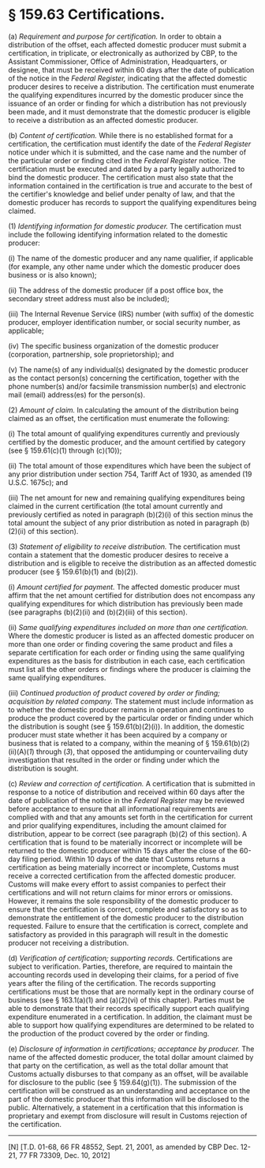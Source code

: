 # § 159.63   Certifications.

(a) *Requirement and purpose for certification.* In order to obtain a distribution of the offset, each affected domestic producer must submit a certification, in triplicate, or electronically as authorized by CBP, to the Assistant Commissioner, Office of Administration, Headquarters, or designee, that must be received within 60 days after the date of publication of the notice in the _Federal Register,_ indicating that the affected domestic producer desires to receive a distribution. The certification must enumerate the qualifying expenditures incurred by the domestic producer since the issuance of an order or finding for which a distribution has not previously been made, and it must demonstrate that the domestic producer is eligible to receive a distribution as an affected domestic producer.


(b) *Content of certification.* While there is no established format for a certification, the certification must identify the date of the _Federal Register_ notice under which it is submitted, and the case name and the number of the particular order or finding cited in the _Federal Register_ notice. The certification must be executed and dated by a party legally authorized to bind the domestic producer. The certification must also state that the information contained in the certification is true and accurate to the best of the certifier's knowledge and belief under penalty of law, and that the domestic producer has records to support the qualifying expenditures being claimed.


(1) *Identifying information for domestic producer.* The certification must include the following identifying information related to the domestic producer:


(i) The name of the domestic producer and any name qualifier, if applicable (for example, any other name under which the domestic producer does business or is also known);


(ii) The address of the domestic producer (if a post office box, the secondary street address must also be included);


(iii) The Internal Revenue Service (IRS) number (with suffix) of the domestic producer, employer identification number, or social security number, as applicable;


(iv) The specific business organization of the domestic producer (corporation, partnership, sole proprietorship); and


(v) The name(s) of any individual(s) designated by the domestic producer as the contact person(s) concerning the certification, together with the phone number(s) and/or facsimile transmission number(s) and electronic mail (email) address(es) for the person(s).


(2) *Amount of claim.* In calculating the amount of the distribution being claimed as an offset, the certification must enumerate the following:


(i) The total amount of qualifying expenditures currently and previously certified by the domestic producer, and the amount certified by category (see § 159.61(c)(1) through (c)(10));


(ii) The total amount of those expenditures which have been the subject of any prior distribution under section 754, Tariff Act of 1930, as amended (19 U.S.C. 1675c); and


(iii) The net amount for new and remaining qualifying expenditures being claimed in the current certification (the total amount currently and previously certified as noted in paragraph (b)(2)(i) of this section minus the total amount the subject of any prior distribution as noted in paragraph (b)(2)(ii) of this section).


(3) *Statement of eligibility to receive distribution.* The certification must contain a statement that the domestic producer desires to receive a distribution and is eligible to receive the distribution as an affected domestic producer (see § 159.61(b)(1) and (b)(2)).


(i) *Amount certified for payment.* The affected domestic producer must affirm that the net amount certified for distribution does not encompass any qualifying expenditures for which distribution has previously been made (see paragraphs (b)(2)(ii) and (b)(2)(iii) of this section).


(ii) *Same qualifying expenditures included on more than one certification.* Where the domestic producer is listed as an affected domestic producer on more than one order or finding covering the same product and files a separate certification for each order or finding using the same qualifying expenditures as the basis for distribution in each case, each certification must list all the other orders or findings where the producer is claiming the same qualifying expenditures.


(iii) *Continued production of product covered by order or finding; acquisition by related company.* The statement must include information as to whether the domestic producer remains in operation and continues to produce the product covered by the particular order or finding under which the distribution is sought (see § 159.61(b)(2)(i)). In addition, the domestic producer must state whether it has been acquired by a company or business that is related to a company, within the meaning of § 159.61(b)(2)(ii)(A)(*1*) through (*3*), that opposed the antidumping or countervailing duty investigation that resulted in the order or finding under which the distribution is sought.


(c) *Review and correction of certification.* A certification that is submitted in response to a notice of distribution and received within 60 days after the date of publication of the notice in the _Federal Register_ may be reviewed before acceptance to ensure that all informational requirements are complied with and that any amounts set forth in the certification for current and prior qualifying expenditures, including the amount claimed for distribution, appear to be correct (see paragraph (b)(2) of this section). A certification that is found to be materially incorrect or incomplete will be returned to the domestic producer within 15 days after the close of the 60-day filing period. Within 10 days of the date that Customs returns a certification as being materially incorrect or incomplete, Customs must receive a corrected certification from the affected domestic producer. Customs will make every effort to assist companies to perfect their certifications and will not return claims for minor errors or omissions. However, it remains the sole responsibility of the domestic producer to ensure that the certification is correct, complete and satisfactory so as to demonstrate the entitlement of the domestic producer to the distribution requested. Failure to ensure that the certification is correct, complete and satisfactory as provided in this paragraph will result in the domestic producer not receiving a distribution.


(d) *Verification of certification; supporting records.* Certifications are subject to verification. Parties, therefore, are required to maintain the accounting records used in developing their claims, for a period of five years after the filing of the certification. The records supporting certifications must be those that are normally kept in the ordinary course of business (see § 163.1(a)(1) and (a)(2)(vi) of this chapter). Parties must be able to demonstrate that their records specifically support each qualifying expenditure enumerated in a certification. In addition, the claimant must be able to support how qualifying expenditures are determined to be related to the production of the product covered by the order or finding.


(e) *Disclosure of information in certifications; acceptance by producer.* The name of the affected domestic producer, the total dollar amount claimed by that party on the certification, as well as the total dollar amount that Customs actually disburses to that company as an offset, will be available for disclosure to the public (see § 159.64(g)(1)). The submission of the certification will be construed as an understanding and acceptance on the part of the domestic producer that this information will be disclosed to the public. Alternatively, a statement in a certification that this information is proprietary and exempt from disclosure will result in Customs rejection of the certification.



---

[N] [T.D. 01-68, 66 FR 48552, Sept. 21, 2001, as amended by CBP Dec. 12-21, 77 FR 73309, Dec. 10, 2012]





